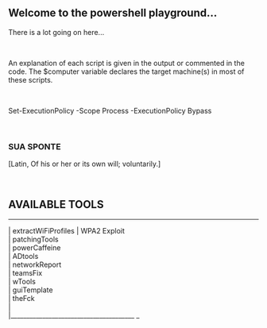 ## Welcome to the powershell playground...
There is a lot going on here...

<br/>

An explanation of each script is given in the output or commented in the code.
The $computer variable declares the target machine(s) in most of these scripts.

<br/>



Set-ExecutionPolicy -Scope Process -ExecutionPolicy Bypass

<br/>


### SUA SPONTE
[Latin, Of his or her or its own will; voluntarily.]

<br/>

## AVAILABLE TOOLS
__________________________________________

                                        
|   extractWiFiProfiles | WPA2 Exploit   
|   patchingTools                        
|   powerCaffeine                        
|   ADtools                              
|   networkReport                        
|   teamsFix                             
|   wTools                               
|   guiTemplate                          
|   theFck                               
|                                         
|_______________________________________ _


